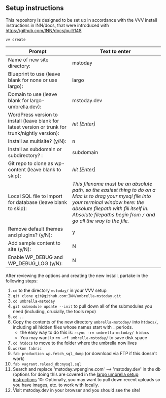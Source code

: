 ## Setup instructions

This repository is designed to be set up in accordance with the VVV install instructions in INN/docs, that were introduced with https://github.com/INN/docs/pull/148


```
vv create
```

Prompt | Text to enter 
------------ | -------------
Name of new site directory: | mstoday
Blueprint to use (leave blank for none or use largo): | largo
Domain to use (leave blank for largo-umbrella.dev): | mstoday.dev
WordPress version to install (leave blank for latest version or trunk for trunk/nightly version): | *hit [Enter]*
Install as multisite? (y/N): | n
Install as subdomain or subdirectory? : | subdomain
Git repo to clone as wp-content (leave blank to skip): | *hit [Enter]*
Local SQL file to import for database (leave blank to skip): | *This filename must be an absolute path, so the easiest thing to do on a Mac is to drag your mysql file into your terminal window here: the absolute filepath with fill itself in. Absolute filepaths begin from `/` and go all the way to the file.*
Remove default themes and plugins? (y/N): | y
Add sample content to site (y/N): | N
Enable WP_DEBUG and WP_DEBUG_LOG (y/N): | N

After reviewing the options and creating the new install, partake in the following steps:

1. `cd` to the directory `mstoday/` in your VVV setup
2. `git clone git@github.com:INN/umbrella-mstoday.git`
3. `cd umbrella-mstoday`
4. `git submodule update --init` to pull down all of the submodules you need (including, crucially, the tools repo)
5. `cd ..`
6. Copy the contents of the new directory `umbrella-mstoday/` into `htdocs/`, including all hidden files whose names start with `.` periods.
	- the easy way to do this is: `rsync -rv umbrella-mstoday/ htdocs`
	- You may want to `rm -rf umbrella-mstoday/` to save disk space
7. `cd htdocs` to move to the folder where the umbrella now lives
8. `workon fabric`
9. `fab production wp.fetch_sql_dump` (or download via FTP if this doesn't work)
10. `fab vagrant.reload_db:mysql.sql`
11. Search and replace 'mstoday.wpengine.com' --> 'mstoday.dev' in the db (options for doing this are covered in the [largo umbrella setup instructions](https://github.com/INN/docs/blob/master/projects/largo/umbrella-setup.md)
10r Optionally, you may want to pull down recent uploads so you have images, etc. to work with locally.
11. Visit mstoday.dev in your browser and you should see the site!
